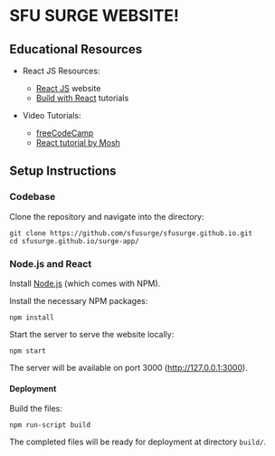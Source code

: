 # SFU SURGE WEBSITE!

## Educational Resources

- React JS Resources:
  - [React JS](https://reactjs.org/) website
  - [Build with React](http://buildwithreact.com/) tutorials

- Video Tutorials:
  - [freeCodeCamp](https://www.youtube.com/watch?v=DLX62G4lc44)
  - [React tutorial by Mosh](https://www.youtube.com/watch?v=Ke90Tje7VS0)

## Setup Instructions

### Codebase

Clone the repository and navigate into the directory:
```shell
git clone https://github.com/sfusurge/sfusurge.github.io.git
cd sfusurge.github.io/surge-app/
```

### Node.js and React

Install [Node.js](https://nodejs.org/en/download/) (which comes with NPM).

Install the necessary NPM packages:
```shell
npm install
```

Start the server to serve the website locally:
```shell
npm start
```

The server will be available on port 3000 (http://127.0.0.1:3000).

#### Deployment

Build the files:
```shell
npm run-script build
```

The completed files will be ready for deployment at directory `build/`.
